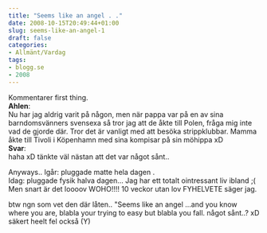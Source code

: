 ```yaml
---
title: "Seems like an angel . ."
date: 2008-10-15T20:49:44+01:00
slug: seems-like-an-angel-1
draft: false
categories:
- Allmänt/Vardag
tags:
- blogg.se
- 2008
---
```

Kommentarer first thing.  
**Ahlen**:  
Nu har jag aldrig varit på någon, men när pappa var på en av sina barndomsvänners svensexa så tror jag att de åkte till Polen, fråga mig inte vad de gjorde där. Tror det är vanligt med att besöka strippklubbar. Mamma åkte till Tivoli i Köpenhamn med sina kompisar på sin möhippa xD  
**Svar**:  
haha xD tänkte väl nästan att det var något sånt..  
  
  
  
Anyways.. Igår: pluggade matte hela dagen .  
Idag: pluggade fysik halva dagen... Jag har ett totalt ointressant liv ibland ;( Men snart är det loooov WOHO!!!! 10 veckor utan lov FYHELVETE säger jag.  
  
btw ngn som vet den där låten.. "Seems like an angel ...and you know where you are, blabla your trying to easy but blabla you fall. något sånt..? xD säkert heelt fel också (Y)
